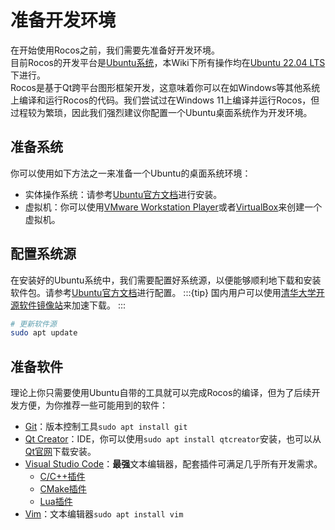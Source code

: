 # 准备开发环境

在开始使用Rocos之前，我们需要先准备好开发环境。\
目前Rocos的开发平台是[Ubuntu系统](https://ubuntu.com/)，本Wiki下所有操作均在[Ubuntu 22.04 LTS](https://releases.ubuntu.com/jammy/)下进行。\
Rocos是基于Qt跨平台图形框架开发，这意味着你可以在如Windows等其他系统上编译和运行Rocos的代码。我们尝试过在Windows 11上编译并运行Rocos，但过程较为繁琐，因此我们强烈建议你配置一个Ubuntu桌面系统作为开发环境。

## 准备系统

你可以使用如下方法之一来准备一个Ubuntu的桌面系统环境：

* 实体操作系统：请参考[Ubuntu官方文档](https://ubuntu.com/tutorials/install-ubuntu-desktop#1-overview)进行安装。
* 虚拟机：你可以使用[VMware Workstation Player](https://www.vmware.com/products/workstation-player.html)或者[VirtualBox](https://www.virtualbox.org/)来创建一个虚拟机。

## 配置系统源

在安装好的Ubuntu系统中，我们需要配置好系统源，以便能够顺利地下载和安装软件包。请参考[Ubuntu官方文档](https://ubuntu.com/server/docs/package-management)进行配置。
:::{tip}
国内用户可以使用[清华大学开源软件镜像站](https://mirrors.tuna.tsinghua.edu.cn/help/ubuntu/)来加速下载。
:::
```bash
# 更新软件源
sudo apt update
```

## 准备软件

理论上你只需要使用Ubuntu自带的工具就可以完成Rocos的编译，但为了后续开发方便，为你推荐一些可能用到的软件：

* [Git](https://git-scm.com/)：版本控制工具`sudo apt install git`
* [Qt Creator](https://www.qt.io/product/development-tools)：IDE，你可以使用`sudo apt install qtcreator`安装，也可以从[Qt官网](https://www.qt.io/download)下载安装。
* [Visual Studio Code](https://code.visualstudio.com/)：**最强**文本编辑器，配套插件可满足几乎所有开发需求。
    * [C/C++插件](https://marketplace.visualstudio.com/items?itemName=ms-vscode.cpptools)
    * [CMake插件](https://marketplace.visualstudio.com/items?itemName=twxs.cmake)
    * [Lua插件](https://marketplace.visualstudio.com/items?itemName=yinfei.luahelper)
* [Vim](https://www.vim.org/)：文本编辑器`sudo apt install vim`